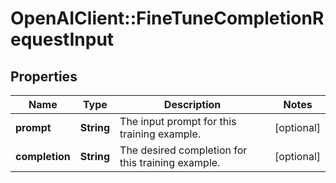 # OpenAIClient::FineTuneCompletionRequestInput

## Properties
Name | Type | Description | Notes
------------ | ------------- | ------------- | -------------
**prompt** | **String** | The input prompt for this training example. | [optional] 
**completion** | **String** | The desired completion for this training example. | [optional] 

